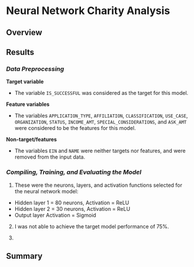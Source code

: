 # Neural Network Charity Analysis

## Overview



## Results
### *Data Preprocessing*
**Target variable**
  -	The variable `IS_SUCCESSFUL` was considered as the target for this model.
  
**Feature variables**
  -	The variables `APPLICATION_TYPE`, `AFFILIATION`, `CLASSIFICATION`, `USE_CASE`, `ORGANIZATION`, `STATUS`, `INCOME_AMT`, `SPECIAL_CONSIDERATIONS`, and `ASK_AMT` were considered to be the features for this model.

**Non-target/features**
  -	The variables `EIN` and `NAME` were neither targets nor features, and were removed from the input data.


### *Compiling, Training, and Evaluating the Model*
1. These were the neurons, layers, and activation functions selected for the neural network model:  
  - Hidden layer 1 = 80 neurons, Activation = ReLU  
  - Hidden layer 2 = 30 neurons, Activation = ReLU  
  - Output layer Activation = Sigmoid  

2. I was not able to achieve the target model performance of 75%.

3. 


## Summary
